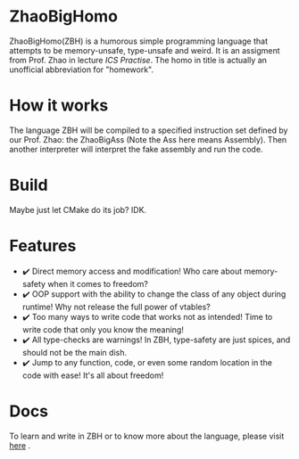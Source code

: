# ZhaoBigHomo
ZhaoBigHomo(ZBH) is a humorous simple programming language that attempts to be memory-unsafe, type-unsafe and weird. It is an assigment from Prof. Zhao in lecture _ICS Practise_. The homo in title is actually an unofficial abbreviation for "homework".

# How it works
The language ZBH will be compiled to a specified instruction set defined by our Prof. Zhao: the ZhaoBigAss (Note the Ass here means Assembly). Then another interpreter will interpret the fake assembly and run the code. 

# Build
Maybe just let CMake do its job? IDK.

# Features
- ✔️ Direct memory access and modification! Who care about memory-safety when it comes to freedom?
- ✔️ OOP support with the ability to change the class of any object during runtime! Why not release the full power of vtables?
- ✔️ Too many ways to write code that works not as intended! Time to write code that only you know the meaning!
- ✔️ All type-checks are warnings! In ZBH, type-safety are just spices, and should not be the main dish.
- ✔️ Jump to any function, code, or even some random location in the code with ease! It's all about freedom!

# Docs
To learn and write in ZBH or to know more about the language, please visit [here](https://xgn-1.gitbook.io/zbh-documentation/) .
